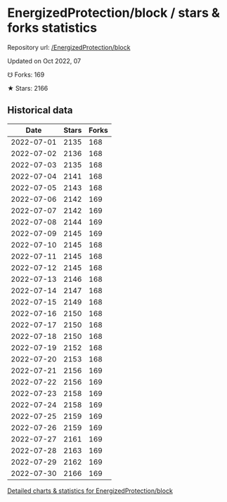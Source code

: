 # EnergizedProtection/block / stars & forks statistics

Repository url: [/EnergizedProtection/block](https://github.com/EnergizedProtection/block)

Updated on Oct 2022, 07

☋ Forks: 169

★ Stars: 2166

## Historical data
| Date | Stars | Forks |
|------|-------|-------|
| 2022-07-01 | 2135 | 168 | 
| 2022-07-02 | 2136 | 168 | 
| 2022-07-03 | 2135 | 168 | 
| 2022-07-04 | 2141 | 168 | 
| 2022-07-05 | 2143 | 168 | 
| 2022-07-06 | 2142 | 169 | 
| 2022-07-07 | 2142 | 169 | 
| 2022-07-08 | 2144 | 169 | 
| 2022-07-09 | 2145 | 169 | 
| 2022-07-10 | 2145 | 168 | 
| 2022-07-11 | 2145 | 168 | 
| 2022-07-12 | 2145 | 168 | 
| 2022-07-13 | 2146 | 168 | 
| 2022-07-14 | 2147 | 168 | 
| 2022-07-15 | 2149 | 168 | 
| 2022-07-16 | 2150 | 168 | 
| 2022-07-17 | 2150 | 168 | 
| 2022-07-18 | 2150 | 168 | 
| 2022-07-19 | 2152 | 168 | 
| 2022-07-20 | 2153 | 168 | 
| 2022-07-21 | 2156 | 169 | 
| 2022-07-22 | 2156 | 169 | 
| 2022-07-23 | 2158 | 169 | 
| 2022-07-24 | 2158 | 169 | 
| 2022-07-25 | 2159 | 169 | 
| 2022-07-26 | 2159 | 169 | 
| 2022-07-27 | 2161 | 169 | 
| 2022-07-28 | 2163 | 169 | 
| 2022-07-29 | 2162 | 169 | 
| 2022-07-30 | 2166 | 169 | 


[Detailed charts & statistics for EnergizedProtection/block](https://reviewgithub.com/rep/EnergizedProtection/block)
